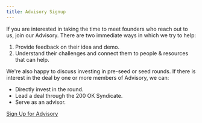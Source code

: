 ```yaml
---
title: Advisory Signup
---
```

If you are interested in taking the time to meet founders who reach out to us, join our Advisory. There are two immediate ways in which we try to help:

1. Provide feedback on their idea and demo.
2. Understand their challenges and connect them to people &amp; resources that can help.

We're also happy to discuss investing in pre-seed or seed rounds. If there is interest in the deal by one or more members of Advisory, we can:

- Directly invest in the round.
- Lead a deal through the 200 OK Syndicate.
- Serve as an advisor.

<div class="cta"><a href="https://airtable.com/shrp2xBNqxkI9fpu8">Sign Up for Advisory</a></div>
